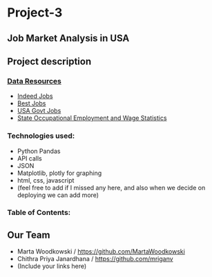 # Project-3

## Job Market Analysis in USA

## Project description

### [Data Resources](https://github.com/mriganv/Project-3/tree/main/MAIN/static/resources)

* [Indeed Jobs](https://www.kaggle.com/promptcloud/indeed-usa-job-listing/code)
* [Best Jobs](https://www.kaggle.com/susant4learning/bestjobsin2021)
* [USA Govt Jobs](https://github.com/marcdacosta/usajobs-scrape)
* [State Occupational Employment and Wage Statistics](https://www.bls.gov/oes/2020/may/oes_ca.htm)

### Technologies used:

* Python Pandas
* API calls
* JSON
* Matplotlib, plotly for graphing
* html, css, javascript
* (feel free to add if I missed any here, and also when we decide on deploying we can add more)

### Table of Contents:






## Our Team

* Marta Woodkowski / https://github.com/MartaWoodkowski
* Chithra Priya Janardhana / https://github.com/mriganv  
* (Include your links here)
